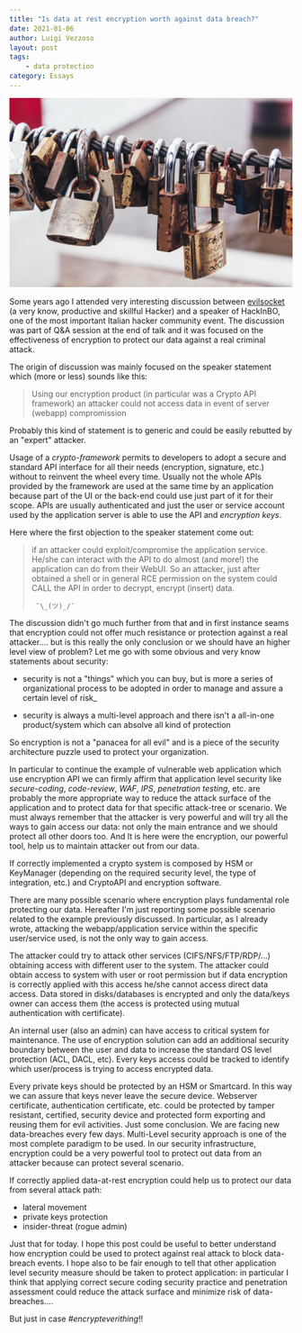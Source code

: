 ```yaml
---
title: "Is data at rest encryption worth against data breach?"
date: 2021-01-06
author: Luigi Vezzoso
layout: post
tags: 
    - data protection
category: Essays
---
```

![Photo by marcos mayer on Unsplash](assets/postimages/marcos-mayer-8-ni1wtqcgy-unsplash_orig.jpg)

Some years ago I attended very interesting discussion between [evilsocket](https://www.evilsocket.net/) (a very know, productive and skillful  Hacker) and a speaker of HackInBO, one of the most important Italian hacker community event. The discussion was part of Q&A session at the end of talk and it was focused on the effectiveness of encryption to protect our data against a real criminal attack.

The origin of discussion was mainly focused on the speaker statement which (more or less) sounds like this:

>Using our encryption product (in particular was a Crypto API framework) an attacker could not access data in event of server (webapp) compromission

Probably this kind of statement is to generic and could be easily rebutted by an "expert" attacker.

Usage of a *crypto-framework* permits to developers to adopt a secure and standard API interface for all their needs (encryption, signature, etc.) without to reinvent the wheel every time. Usually not the whole APIs provided by the framework are used  at the same time by an application because part of the UI or the back-end could use just part of it for their scope. APIs are usually authenticated and just the user or service account used by the application server is able to use the API and *encryption keys*.

Here where the first objection to the speaker statement come out:

> if an attacker could exploit/compromise the application service. He/she can interact with the API to do almost (and more!) the application can do from their WebUI. So an attacker, just after obtained a shell or in general RCE permission on the system could CALL the API in order to decrypt, encrypt (insert) data.
>
>      ¯\_(ツ)_/¯

The discussion didn't go much further from that and in first instance seams that encryption could not offer much resistance or protection against a real attacker.... but is this really the only conclusion or we should have an higher level view of problem?
Let me go with some obvious and very know statements about security:

- security is not a "things" which you can buy, but is more a series of organizational process to be adopted in order to manage and assure a certain level of risk_

- security is always a multi-level approach and there isn't a all-in-one product/system which can absolve all kind of protection

So encryption is not a "panacea for all evil" and is a piece of the security architecture puzzle used to protect your organization.

In  particular to continue the example of vulnerable web application which use encryption API we can firmly affirm that application level security like *secure-coding*, *code-review*, *WAF*, *IPS*, *penetration testing*, etc. are probably the more appropriate way to reduce the attack surface of the application and to protect data for that specific attack-tree or scenario.
We must always remember that the attacker is very powerful and will try all the ways to gain access our data: not only the main entrance and we should protect all other doors too. And It is here were the encryption, our powerful tool, help us to maintain attacker out from our data.

If correctly implemented a crypto system is composed by HSM or KeyManager (depending on the required security level, the type of integration, etc.) and CryptoAPI and encryption software.

There are many possible scenario where encryption plays fundamental role protecting our data. Hereafter I'm just reporting some possible scenario related to the example previously discussed. In particular, as I already wrote, attacking the webapp/application service within the specific user/service used, is not the only way to gain access.

The attacker could try to attack other services (CIFS/NFS/FTP/RDP/...) obtaining access with different user to the system. The attacker could obtain access to system with user or root permission but if data encryption is correctly applied with this access he/she cannot access direct data access. Data stored in disks/databases is encrypted and only the data/keys owner can access them (the access is protected using mutual authentication with certificate).

An internal user (also an admin) can have access to critical system for maintenance. The use of encryption solution can add an additional security boundary between the user and data to increase the standard OS level protection (ACL, DACL, etc).  Every keys access could be tracked to identify which user/process is trying to access encrypted data.

Every private keys should be protected by an HSM or Smartcard. In this way we can assure that keys never leave the secure device. Webserver certificate, authentication certificate, etc. could be protected by tamper resistant, certified, security device and protected form exporting and reusing them for evil activities.
Just some conclusion. We are facing new data-breaches every few days. Multi-Level security approach is one of the most complete paradigm to be used. In our security infrastructure, encryption could be a very powerful tool to protect out data from an attacker because can protect several scenario.

If correctly applied data-at-rest encryption could help us to protect our data from several attack path:

- lateral movement
- private keys protection
- insider-threat (rogue admin)

Just that for today. I hope this post could be useful to better understand how encryption could be used to protect against real attack to block data-breach events. I hope also to be fair enough to  tell that other application level security measure should be taken to protect application: in particular I think that applying correct secure coding security practice and penetration assessment could reduce the attack surface and minimize risk of data-breaches....

But just in case *#encrypteverithing*!!
